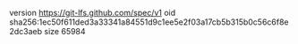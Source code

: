version https://git-lfs.github.com/spec/v1
oid sha256:1ec50f611ded3a33341a84551d9c1ee5e2f03a17cb5b315b0c56c6f8e2dc3aeb
size 65984
